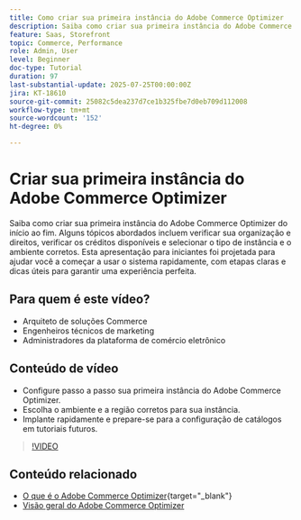 ```yaml
---
title: Como criar sua primeira instância do Adobe Commerce Optimizer
description: Saiba como criar sua primeira instância do Adobe Commerce Optimizer com este tutorial passo a passo.
feature: Saas, Storefront
topic: Commerce, Performance
role: Admin, User
level: Beginner
doc-type: Tutorial
duration: 97
last-substantial-update: 2025-07-25T00:00:00Z
jira: KT-18610
source-git-commit: 25082c5dea237d7ce1b325fbe7d0eb709d112008
workflow-type: tm+mt
source-wordcount: '152'
ht-degree: 0%

---
```



# Criar sua primeira instância do Adobe Commerce Optimizer

Saiba como criar sua primeira instância do Adobe Commerce Optimizer do início ao fim. Alguns tópicos abordados incluem verificar sua organização e direitos, verificar os créditos disponíveis e selecionar o tipo de instância e o ambiente corretos. Esta apresentação para iniciantes foi projetada para ajudar você a começar a usar o sistema rapidamente, com etapas claras e dicas úteis para garantir uma experiência perfeita.

## Para quem é este vídeo?

* Arquiteto de soluções Commerce
* Engenheiros técnicos de marketing
* Administradores da plataforma de comércio eletrônico

## Conteúdo de vídeo

* Configure passo a passo sua primeira instância do Adobe Commerce Optimizer.
* Escolha o ambiente e a região corretos para sua instância.
* Implante rapidamente e prepare-se para a configuração de catálogos em tutoriais futuros.

>[!VIDEO](https://video.tv.adobe.com/v/3469883?learn=on&enablevpops&captions=por_br)

## Conteúdo relacionado

* [O que é o Adobe Commerce Optimizer](https://experienceleague.adobe.com/pt-br/docs/commerce/optimizer/overview){target="_blank"}
* [Visão geral do Adobe Commerce Optimizer](https://experienceleague.adobe.com/pt-br/docs/commerce-learn/tutorials/adobe-commerce-optimizer/overview)
